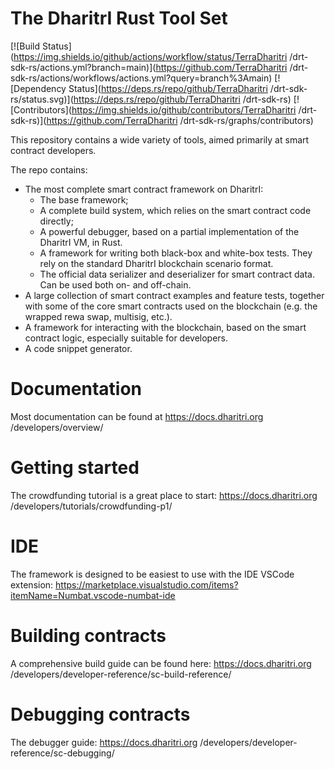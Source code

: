 # The DharitrI Rust Tool Set


[![Build Status](https://img.shields.io/github/actions/workflow/status/TerraDharitri
/drt-sdk-rs/actions.yml?branch=main)](https://github.com/TerraDharitri
/drt-sdk-rs/actions/workflows/actions.yml?query=branch%3Amain) [![Dependency Status](https://deps.rs/repo/github/TerraDharitri
/drt-sdk-rs/status.svg)](https://deps.rs/repo/github/TerraDharitri
/drt-sdk-rs) [![Contributors](https://img.shields.io/github/contributors/TerraDharitri
/drt-sdk-rs)](https://github.com/TerraDharitri
/drt-sdk-rs/graphs/contributors)

This repository contains a wide variety of tools, aimed primarily at smart contract developers.

The repo contains:
- The most complete smart contract framework on DharitrI:
    - The base framework;
    - A complete build system, which relies on the smart contract code directly;
    - A powerful debugger, based on a partial implementation of the DharitrI VM, in Rust.
    - A framework for writing both black-box and white-box tests. They rely on the standard DharitrI blockchain scenario format.
    - The official data serializer and deserializer for smart contract data. Can be used both on- and off-chain.
- A large collection of smart contract examples and feature tests, together with some of the core smart contracts used on the blockchain (e.g. the wrapped rewa swap, multisig, etc.).
- A framework for interacting with the blockchain, based on the smart contract logic, especially suitable for developers.
- A code snippet generator.

# Documentation

Most documentation can be found at https://docs.dharitri.org
/developers/overview/

# Getting started

The crowdfunding tutorial is a great place to start: https://docs.dharitri.org
/developers/tutorials/crowdfunding-p1/

# IDE

The framework is designed to be easiest to use with the IDE VSCode extension: https://marketplace.visualstudio.com/items?itemName=Numbat.vscode-numbat-ide

# Building contracts

A comprehensive build guide can be found here: https://docs.dharitri.org
/developers/developer-reference/sc-build-reference/

# Debugging contracts

The debugger guide: https://docs.dharitri.org
/developers/developer-reference/sc-debugging/
